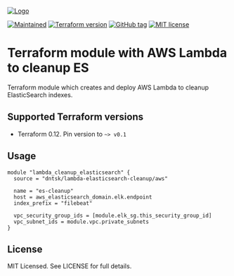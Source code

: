 [![Logo](https://dntsk.dev/assets/logo_transparent_crop_360.png)](https://dntsk.dev)

[![Maintained](https://img.shields.io/badge/maintained%20by-dntsk.dev-blue.svg)](https://dntsk.dev/) [![Terraform version](https://img.shields.io/badge/terraform-~>%20v0.12.24-33cc33.svg)](https://github.com/hashicorp/terraform/releases) [![GitHub tag](https://img.shields.io/github/tag/dntsk/terraform-aws-lambda-packager.svg)](https://github.com/dntsk/terraform-aws-lambda-packager/tags/) [![MIT license](https://img.shields.io/badge/license-MIT-blue.svg)](https://opensource.org/licenses/MIT) 

# Terraform module with AWS Lambda to cleanup ES

Terraform module which creates and deploy AWS Lambda to cleanup ElasticSearch indexes.

## Supported Terraform versions

* Terraform 0.12. Pin version to `~> v0.1`

## Usage

```hcl
module "lambda_cleanup_elasticsearch" {
  source = "dntsk/lambda-elasticsearch-cleanup/aws"

  name = "es-cleanup"
  host = aws_elasticsearch_domain.elk.endpoint
  index_prefix = "filebeat"

  vpc_security_group_ids = [module.elk_sg.this_security_group_id]
  vpc_subnet_ids = module.vpc.private_subnets
}

```

## License

MIT Licensed. See LICENSE for full details.